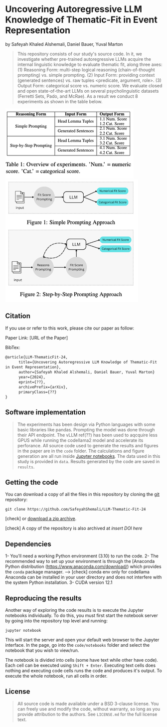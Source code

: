 # Uncovering Autoregressive LLM Knowledge of Thematic-Fit in Event Representation 

by
Safeyah Khaled Alshemali,
Daniel Bauer,
Yuval Marton

> This repository consists of our study's source code. In it, we investigate whether pre-trained autoregressive LLMs acquire the internal linguistic knowledge to evaluate thematic fit,  along three axes: (1) Reasoning Form: multi-step logical reasoning (chain-of-thought prompting) vs. simple prompting. (2) Input Form: providing context (generated sentences) vs. raw tuples <predicate, argument,  role>. (3) Output Form: categorical score vs. numeric score. We evaluate closed and open state-of-the-art LLMs on several psycholinguistic datasets (Ferretti Sets, Pado, and McRae). As a result we conduct 8 experiments as shown in the table below. 

![](exp-overview-table.png) ![](Simple-vs-StepbyStep.png) 

## Citation
If you use or refer to this work, please cite our paper as follow:

Paper Link: [URL of the Paper]

BibTex:
```
@article{LLM-ThematicFit-24,
      title={Uncovering Autoregressive LLM Knowledge of Thematic-Fit in Event Representation},
      author={Safeyah Khaled Alshemali, Daniel Bauer, Yuval Marton}
      year={2024},
      eprint={??},
      archivePrefix={arXiv},
      primaryClass={??}
}
```

## Software implementation

> The experiments has been design via Python languages with some basic libraries like pandas.
> Prompting the model was done through their API endpoint. The vLLM ref(??) has been used to aqcquire less GPUS while running the codellama2 model and accelerate its perforance.
> All source code used to generate the results and figures in the paper are in the `code` folder.
The calculations and figure generation are all run inside
[Jupyter notebooks](http://jupyter.org/).
The data used in this study is provided in `data`. Results generated by the code are saved in `results`. 

## Getting the code

You can download a copy of all the files in this repository by cloning the
[git](https://github.com/SafeyahShemali/LLM-Thematic-Fit-24) repository:

    git clone https://github.com/SafeyahShemali/LLM-Thematic-Fit-24

[check] or [download a zip archive](https://github.com/SafeyahShemali/LLM-Thematic-Fit-24/archive/master.zip).

[check] A copy of the repository is also archived at *insert DOI here*

## Dependencies

1- You'll need a working Python environment (3.10) to run the code.
2- The recommended way to set up your environment is through the [Anaconda Python distribution (https://www.anaconda.com/download/) which
provides the `conda` package manager. --> [check] conda env only for codellama
Anaconda can be installed in your user directory and does not interfere with the system Python installation.
3- CUDA version 12.1

## Reproducing the results

Another way of exploring the code results is to execute the Jupyter notebooks
individually.
To do this, you must first start the notebook server by going into the
repository top level and running:

    jupyter notebook

This will start the server and open your default web browser to the Jupyter
interface. In the page, go into the `code/notebooks` folder and select the
notebook that you wish to view/run.

The notebook is divided into cells (some have text while other have code).
Each cell can be executed using `Shift + Enter`.
Executing text cells does nothing and executing code cells runs the code
and produces it's output.
To execute the whole notebook, run all cells in order.

## License

> All source code is made available under a BSD 3-clause license. You can freely
use and modify the code, without warranty, so long as you provide attribution
to the authors. See `LICENSE.md` for the full license text.


